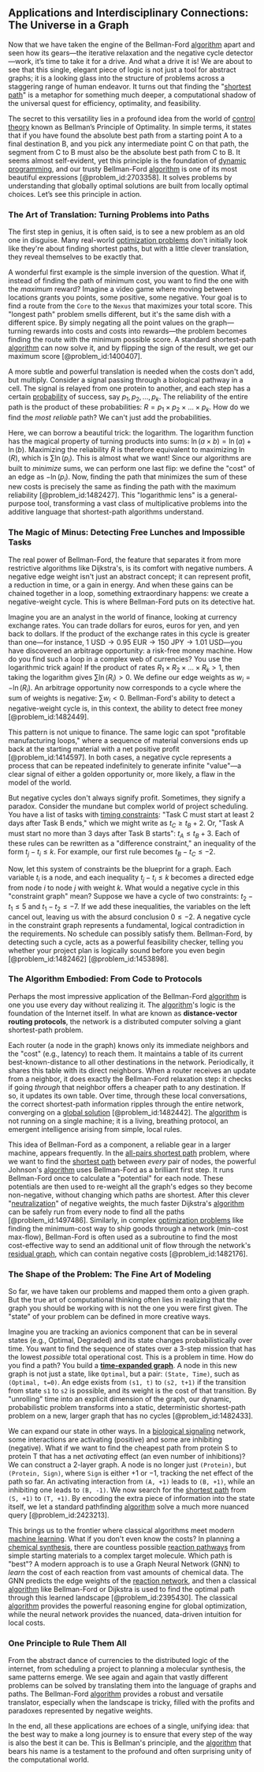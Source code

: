 ## Applications and Interdisciplinary Connections: The Universe in a Graph

Now that we have taken the engine of the Bellman-Ford [algorithm](@article_id:267625) apart and seen how its gears—the iterative relaxation and the negative cycle detector—work, it’s time to take it for a drive. And what a drive it is! We are about to see that this single, elegant piece of logic is not just a tool for abstract graphs; it is a looking glass into the structure of problems across a staggering range of human endeavor. It turns out that finding the "[shortest path](@article_id:157074)" is a metaphor for something much deeper, a computational shadow of the universal quest for efficiency, optimality, and feasibility.

The secret to this versatility lies in a profound idea from the world of [control theory](@article_id:136752) known as Bellman’s Principle of Optimality. In simple terms, it states that if you have found the absolute best path from a starting point A to a final destination B, and you pick any intermediate point C on that path, the segment from C to B must also be the absolute best path from C to B. It seems almost self-evident, yet this principle is the foundation of [dynamic programming](@article_id:140613), and our trusty Bellman-Ford [algorithm](@article_id:267625) is one of its most beautiful expressions [@problem_id:2703358]. It solves problems by understanding that globally optimal solutions are built from locally optimal choices. Let’s see this principle in action.

### The Art of Translation: Turning Problems into Paths

The first step in genius, it is often said, is to see a new problem as an old one in disguise. Many real-world [optimization problems](@article_id:142245) don't initially look like they're about finding shortest paths, but with a little clever translation, they reveal themselves to be exactly that.

A wonderful first example is the simple inversion of the question. What if, instead of finding the path of minimum cost, you want to find the one with the *maximum* reward? Imagine a video game where moving between locations grants you points, some positive, some negative. Your goal is to find a route from the `Core` to the `Nexus` that maximizes your total score. This "longest path" problem smells different, but it's the same dish with a different spice. By simply negating all the point values on the graph—turning rewards into costs and costs into rewards—the problem becomes finding the route with the minimum possible score. A standard shortest-path [algorithm](@article_id:267625) can now solve it, and by flipping the sign of the result, we get our maximum score [@problem_id:1400407].

A more subtle and powerful translation is needed when the costs don't add, but multiply. Consider a signal passing through a biological pathway in a cell. The signal is relayed from one protein to another, and each step has a certain [probability](@article_id:263106) of success, say $p_1, p_2, \dots, p_k$. The reliability of the entire path is the product of these probabilities: $R = p_1 \times p_2 \times \dots \times p_k$. How do we find the *most reliable* path? We can't just add the probabilities.

Here, we can borrow a beautiful trick: the logarithm. The logarithm function has the magical property of turning products into sums: $\ln(a \times b) = \ln(a) + \ln(b)$. Maximizing the reliability $R$ is therefore equivalent to maximizing $\ln(R)$, which is $\sum \ln(p_i)$. This is almost what we want! Since our algorithms are built to *minimize* sums, we can perform one last flip: we define the "cost" of an edge as $-\ln(p_i)$. Now, finding the path that minimizes the sum of these new costs is precisely the same as finding the path with the maximum reliability [@problem_id:1482427]. This "logarithmic lens" is a general-purpose tool, transforming a vast class of multiplicative problems into the additive language that shortest-path algorithms understand.

### The Magic of Minus: Detecting Free Lunches and Impossible Tasks

The real power of Bellman-Ford, the feature that separates it from more restrictive algorithms like Dijkstra's, is its comfort with negative numbers. A negative edge weight isn't just an abstract concept; it can represent profit, a reduction in time, or a gain in energy. And when these gains can be chained together in a loop, something extraordinary happens: we create a negative-weight cycle. This is where Bellman-Ford puts on its detective hat.

Imagine you are an analyst in the world of finance, looking at currency exchange rates. You can trade dollars for euros, euros for yen, and yen back to dollars. If the product of the exchange rates in this cycle is greater than one—for instance, $1 \text{ USD} \to 0.95 \text{ EUR} \to 150 \text{ JPY} \to 1.01 \text{ USD}$—you have discovered an arbitrage opportunity: a risk-free money machine. How do you find such a loop in a complex web of currencies? You use the logarithmic trick again! If the product of rates $R_1 \times R_2 \times \dots \times R_k \gt 1$, then taking the logarithm gives $\sum \ln(R_i) \gt 0$. We define our edge weights as $w_i = -\ln(R_i)$. An arbitrage opportunity now corresponds to a cycle where the sum of weights is negative: $\sum w_i \lt 0$. Bellman-Ford's ability to detect a negative-weight cycle is, in this context, the ability to detect free money [@problem_id:1482449].

This pattern is not unique to finance. The same logic can spot "profitable manufacturing loops," where a sequence of material conversions ends up back at the starting material with a net positive profit [@problem_id:1414597]. In both cases, a negative cycle represents a process that can be repeated indefinitely to generate infinite "value"—a clear signal of either a golden opportunity or, more likely, a flaw in the model of the world.

But negative cycles don't always signify profit. Sometimes, they signify a paradox. Consider the mundane but complex world of project scheduling. You have a list of tasks with [timing constraints](@article_id:168146): "Task C must start at least 2 days after Task B ends," which we might write as $t_C \ge t_B + 2$. Or, "Task A must start no more than 3 days after Task B starts": $t_A \le t_B + 3$. Each of these rules can be rewritten as a "difference constraint," an inequality of the form $t_j - t_i \le k$. For example, our first rule becomes $t_B - t_C \le -2$.

Now, let this system of constraints be the blueprint for a graph. Each variable $t_i$ is a node, and each inequality $t_j - t_i \le k$ becomes a directed edge from node $i$ to node $j$ with weight $k$. What would a negative cycle in this "constraint graph" mean? Suppose we have a cycle of two constraints: $t_2 - t_1 \le 5$ and $t_1 - t_2 \le -7$. If we add these inequalities, the variables on the left cancel out, leaving us with the absurd conclusion $0 \le -2$. A negative cycle in the constraint graph represents a fundamental, logical contradiction in the requirements. No schedule can possibly satisfy them. Bellman-Ford, by detecting such a cycle, acts as a powerful feasibility checker, telling you whether your project plan is logically sound before you even begin [@problem_id:1482462] [@problem_id:1453898].

### The Algorithm Embodied: From Code to Protocols

Perhaps the most impressive application of the Bellman-Ford [algorithm](@article_id:267625) is one you use every day without realizing it. The [algorithm](@article_id:267625)'s logic is the foundation of the Internet itself. In what are known as **distance-vector routing protocols**, the network is a distributed computer solving a giant shortest-path problem.

Each router (a node in the graph) knows only its immediate neighbors and the "cost" (e.g., latency) to reach them. It maintains a table of its current best-known-distance to all other destinations in the network. Periodically, it shares this table with its direct neighbors. When a router receives an update from a neighbor, it does exactly the Bellman-Ford relaxation step: it checks if going *through* that neighbor offers a cheaper path to any destination. If so, it updates its own table. Over time, through these local conversations, the correct shortest-path information ripples through the entire network, converging on a [global solution](@article_id:180498) [@problem_id:1482442]. The [algorithm](@article_id:267625) is not running on a single machine; it is a living, breathing protocol, an emergent intelligence arising from simple, local rules.

This idea of Bellman-Ford as a component, a reliable gear in a larger machine, appears frequently. In the [all-pairs shortest path](@article_id:260968) problem, where we want to find the [shortest path](@article_id:157074) between *every* pair of nodes, the powerful Johnson's [algorithm](@article_id:267625) uses Bellman-Ford as a brilliant first step. It runs Bellman-Ford once to calculate a "potential" for each node. These potentials are then used to re-weight all the graph's edges so they become non-negative, without changing which paths are shortest. After this clever "[neutralization](@article_id:179744)" of negative weights, the much faster Dijkstra's [algorithm](@article_id:267625) can be safely run from every node to find all the paths [@problem_id:1497486]. Similarly, in complex [optimization problems](@article_id:142245) like finding the minimum-cost way to ship goods through a network (min-cost max-flow), Bellman-Ford is often used as a subroutine to find the most cost-effective way to send an additional unit of flow through the network's [residual graph](@article_id:272602), which can contain negative costs [@problem_id:1482176].

### The Shape of the Problem: The Fine Art of Modeling

So far, we have taken our problems and mapped them onto a given graph. But the true art of computational thinking often lies in realizing that the graph you should be working with is not the one you were first given. The "state" of your problem can be defined in more creative ways.

Imagine you are tracking an avionics component that can be in several states (e.g., Optimal, Degraded) and its state changes probabilistically over time. You want to find the sequence of states over a 3-step mission that has the lowest *possible* total operational cost. This is a problem in time. How do you find a path? You build a **[time-expanded graph](@article_id:274269)**. A node in this new graph is not just a state, like `Optimal`, but a pair: `(State, Time)`, such as `(Optimal, t=0)`. An edge exists from `(s1, t)` to `(s2, t+1)` if the transition from state `s1` to `s2` is possible, and its weight is the cost of that transition. By "unrolling" time into an explicit dimension of the graph, our dynamic, probabilistic problem transforms into a static, deterministic shortest-path problem on a new, larger graph that has no cycles [@problem_id:1482433].

We can expand our state in other ways. In a [biological signaling](@article_id:272835) network, some interactions are activating (positive) and some are inhibiting (negative). What if we want to find the cheapest path from protein S to protein T that has a net *activating* effect (an even number of inhibitions)? We can construct a 2-layer graph. A node is no longer just `(Protein)`, but `(Protein, Sign)`, where `Sign` is either $+1$ or $-1$, tracking the net effect of the path so far. An activating interaction from `(A, +1)` leads to `(B, +1)`, while an inhibiting one leads to `(B, -1)`. We now search for the [shortest path](@article_id:157074) from `(S, +1)` to `(T, +1)`. By encoding the extra piece of information into the state itself, we let a standard pathfinding [algorithm](@article_id:267625) solve a much more nuanced query [@problem_id:2423213].

This brings us to the frontier where classical algorithms meet modern [machine learning](@article_id:139279). What if you don't even know the costs? In planning a [chemical synthesis](@article_id:266473), there are countless possible [reaction pathways](@article_id:268857) from simple starting materials to a complex target molecule. Which path is "best"? A modern approach is to use a Graph Neural Network (GNN) to *learn* the cost of each reaction from vast amounts of chemical data. The GNN predicts the edge weights of the [reaction network](@article_id:194534), and then a classical [algorithm](@article_id:267625) like Bellman-Ford or Dijkstra is used to find the optimal path through this learned landscape [@problem_id:2395430]. The classical [algorithm](@article_id:267625) provides the powerful reasoning engine for global optimization, while the neural network provides the nuanced, data-driven intuition for local costs.

### One Principle to Rule Them All

From the abstract dance of currencies to the distributed logic of the internet, from scheduling a project to planning a molecular synthesis, the same patterns emerge. We see again and again that vastly different problems can be solved by translating them into the language of graphs and paths. The Bellman-Ford [algorithm](@article_id:267625) provides a robust and versatile translator, especially when the landscape is tricky, filled with the profits and paradoxes represented by negative weights.

In the end, all these applications are echoes of a single, unifying idea: that the best way to make a long journey is to ensure that every step of the way is also the best it can be. This is Bellman's principle, and the [algorithm](@article_id:267625) that bears his name is a testament to the profound and often surprising unity of the computational world.
